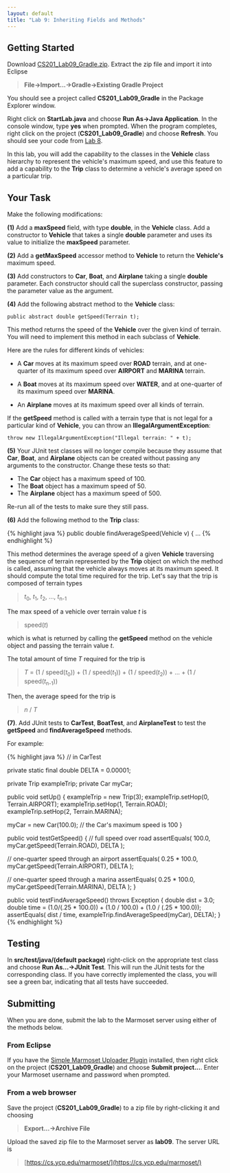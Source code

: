 ```yaml
---
layout: default
title: "Lab 9: Inheriting Fields and Methods"
---
```


## Getting Started

Download [CS201\_Lab09\_Gradle.zip](CS201_Lab09_Gradle.zip). Extract the zip file and import it into Eclipse

> **File&rarr;Import...&rarr;Gradle&rarr;Existing Gradle Project**

You should see a project called **CS201\_Lab09\_Gradle** in the Package Explorer window.

Right click on **StartLab.java** and choose **Run As&rarr;Java Application**. In the console window, type **yes** when prompted. When the program completes, right click on the project (**CS201\_Lab09\_Gradle**) and choose **Refresh**. You should see your code from [Lab 8](lab8.html).

In this lab, you will add the capability to the classes in the **Vehicle** class hierarchy to represent the vehicle's maximum speed, and use this feature to add a capability to the **Trip** class to determine a vehicle's average speed on a particular trip.

## Your Task

Make the following modifications:

**(1)** Add a **maxSpeed** field, with type **double**, in the **Vehicle** class. Add a constructor to **Vehicle** that takes a single **double** parameter and uses its value to initialize the **maxSpeed** parameter.

**(2)** Add a **getMaxSpeed** accessor method to **Vehicle** to return the **Vehicle's** maximum speed.

**(3)** Add constructors to **Car**, **Boat**, and **Airplane** taking a single **double** parameter. Each constructor should call the superclass constructor, passing the parameter value as the argument.

**(4)** Add the following abstract method to the **Vehicle** class:

    public abstract double getSpeed(Terrain t);

This method returns the speed of the **Vehicle** over the given kind of terrain. You will need to implement this method in each subclass of **Vehicle**.

Here are the rules for different kinds of vehicles:

-   A **Car** moves at its maximum speed over **ROAD** terrain, and at one-quarter of its maximum speed over **AIRPORT** and **MARINA** terrain.

-   A **Boat** moves at its maximum speed over **WATER**, and at one-quarter of its maximum speed over **MARINA**.

-   An **Airplane** moves at its maximum speed over all kinds of terrain.

If the **getSpeed** method is called with a terrain type that is not legal for a particular kind of **Vehicle**, you can throw an **IllegalArgumentException**:

    throw new IllegalArgumentException("Illegal terrain: " + t);

**(5)** Your JUnit test classes will no longer compile because they assume that **Car**, **Boat**, and **Airplane** objects can be created without passing any arguments to the constructor. Change these tests so that:

-   The **Car** object has a maximum speed of 100.
-   The **Boat** object has a maximum speed of 50.
-   The **Airplane** object has a maximum speed of 500.

Re-run all of the tests to make sure they still pass.

**(6)** Add the following method to the **Trip** class:

{% highlight java %}
public double findAverageSpeed(Vehicle v) {
    ...
{% endhighlight %}

This method determines the average speed of a given **Vehicle** traversing the sequence of terrain represented by the **Trip** object on which the method is called, assuming that the vehicle always moves at its maximum speed. It should compute the total time required for the trip. Let's say that the trip is composed of terrain types

> *t*<sub>0</sub>, *t*<sub>1</sub>, *t*<sub>2</sub>, ..., *t*<sub>n-1</sub>

The max speed of a vehicle over terrain value *t* is

> speed(*t*)

which is what is returned by calling the **getSpeed** method on the vehicle object and passing the terrain value *t*.

The total amount of time *T* required for the trip is

> *T* = (1 / speed(*t*<sub>0</sub>)) + (1 / speed(*t*<sub>1</sub>)) + (1 / speed(*t*<sub>2</sub>)) + ... + (1 / speed(*t*<sub>n-1</sub>))

Then, the average speed for the trip is

> *n* / *T*

**(7)**. Add JUnit tests to **CarTest**, **BoatTest**, and **AirplaneTest** to test the **getSpeed** and **findAverageSpeed** methods.

For example:

{% highlight java %}
// in CarTest

private static final double DELTA = 0.00001;

private Trip exampleTrip;
private Car myCar;

public void setUp() {
  exampleTrip = new Trip(3);
  exampleTrip.setHop(0, Terrain.AIRPORT);
  exampleTrip.setHop(1, Terrain.ROAD);
  exampleTrip.setHop(2, Terrain.MARINA);

  myCar = new Car(100.0); // the Car's maximum speed is 100
}

public void testGetSpeed() {
  // full speed over road
  assertEquals( 100.0, myCar.getSpeed(Terrain.ROAD), DELTA );

  // one-quarter speed through an airport
  assertEquals( 0.25 * 100.0, myCar.getSpeed(Terrain.AIRPORT), DELTA );

  // one-quarter speed through a marina
  assertEquals( 0.25 * 100.0, myCar.getSpeed(Terrain.MARINA), DELTA );
}

public void testFindAverageSpeed() throws Exception {
  double dist = 3.0;
  double time = (1.0/(.25 * 100.0)) + (1.0 / 100.0) + (1.0 / (.25 * 100.0));
  assertEquals( dist /  time, exampleTrip.findAverageSpeed(myCar), DELTA);
}
{% endhighlight %}

## Testing

In **src/test/java/(default package)** right-click on the appropriate test class and choose **Run As...&rarr;JUnit Test**. This will run the JUnit tests for the corresponding class. If you have correctly implemented the class, you will see a green bar, indicating that all tests have succeeded.

## Submitting

When you are done, submit the lab to the Marmoset server using either of the methods below.

### From Eclipse

If you have the [Simple Marmoset Uploader Plugin](../resources/index.html) installed, then right click on the project (**CS201\_Lab09\_Gradle**) and choose **Submit project...**. Enter your Marmoset username and password when prompted.

### From a web browser

Save the project (**CS201\_Lab09\_Gradle**) to a zip file by right-clicking it and choosing

> **Export...&rarr;Archive File**

Upload the saved zip file to the Marmoset server as **lab09**. The server URL is

> [https://cs.ycp.edu/marmoset/](https://cs.ycp.edu/marmoset/)